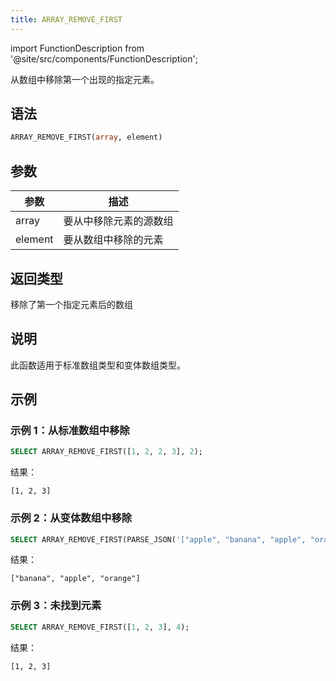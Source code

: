 ```yaml
---
title: ARRAY_REMOVE_FIRST
---
```

import FunctionDescription from '@site/src/components/FunctionDescription';

<FunctionDescription description="引入或更新于：v1.2.762"/>

从数组中移除第一个出现的指定元素。

## 语法

```sql
ARRAY_REMOVE_FIRST(array, element)
```

## 参数

| 参数 | 描述 |
|-----------|-------------|
| array     | 要从中移除元素的源数组 |
| element   | 要从数组中移除的元素 |

## 返回类型

移除了第一个指定元素后的数组

## 说明

此函数适用于标准数组类型和变体数组类型。

## 示例

### 示例 1：从标准数组中移除

```sql
SELECT ARRAY_REMOVE_FIRST([1, 2, 2, 3], 2);
```

结果：

```
[1, 2, 3]
```

### 示例 2：从变体数组中移除

```sql
SELECT ARRAY_REMOVE_FIRST(PARSE_JSON('["apple", "banana", "apple", "orange"]'), 'apple');
```

结果：

```
["banana", "apple", "orange"]
```

### 示例 3：未找到元素

```sql
SELECT ARRAY_REMOVE_FIRST([1, 2, 3], 4);
```

结果：

```
[1, 2, 3]
```